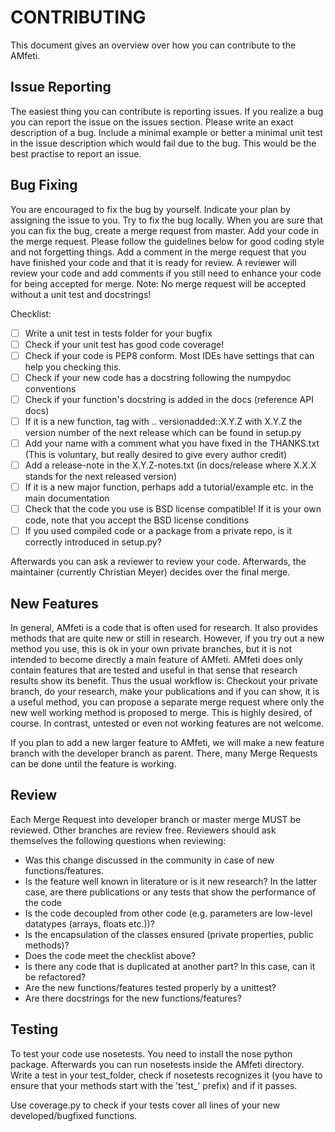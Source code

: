 CONTRIBUTING
============

This document gives an overview over how you can contribute to the AMfeti.


Issue Reporting
---------------

The easiest thing you can contribute is reporting issues.
If you realize a bug you can report the issue on the issues section.
Please write an exact description of a bug.
Include a minimal example or better a minimal unit test in the issue description
which would fail due to the bug. This would be the best practise to report
an issue.  

Bug Fixing
----------

You are encouraged to fix the bug by yourself. Indicate your plan by assigning
the issue to you. Try to fix the bug locally. When you are sure that you can fix
the bug, create a merge request from master. Add your code in the merge request.
Please follow the guidelines below for good coding style and not forgetting things.
Add a comment in the merge request that you have finished your code and that it is
ready for review. A reviewer will review your code and add comments if you still 
need to enhance your code for being accepted for merge.
Note: No merge request will be accepted without a unit test and docstrings!

Checklist:

- [ ] Write a unit test in tests folder for your bugfix
- [ ] Check if your unit test has good code coverage!
- [ ] Check if your code is PEP8 conform. Most IDEs have settings that can help you checking this.
- [ ] Check if your new code has a docstring following the numpydoc conventions
- [ ] Check if your function's docstring is added in the docs (reference API docs)
- [ ] If it is a new function, tag with .. versionadded::X.Y.Z with X.Y.Z the version number of the next release 
which can be found in setup.py
- [ ] Add your name with a comment what you have fixed in the THANKS.txt (This is voluntary,
but really desired to give every author credit)
- [ ] Add a release-note in the X.Y.Z-notes.txt (in docs/release where X.X.X stands for the next released version)
- [ ] If it is a new major function, perhaps add a tutorial/example etc. in the main documentation
- [ ] Check that the code you use is BSD license compatible! If it is your own code, note that
you accept the BSD license conditions
- [ ] If you used compiled code or a package from a private repo, is it correctly introduced in setup.py?

Afterwards you can ask a reviewer to review your code. Afterwards, the maintainer (currently Christian Meyer)
decides over the final merge. 

New Features
------------

In general, AMfeti is a code that is often used for research. It also provides methods that are quite new or
still in research. However, if you try out a new method you use, this is ok in your own private branches,
but it is not intended to become directly a main feature of AMfeti. AMfeti does only contain features that
are tested and useful in that sense that research results show its benefit. Thus the usual workflow is:
Checkout your private branch, do your research, make your publications and if you can show, it is a useful
method, you can propose a separate merge request where only the new well working method is proposed to merge.
This is highly desired, of course. In contrast, untested or even not working features are not welcome.

If you plan to add a new larger feature to AMfeti, we will make a new feature branch with the developer
branch as parent. There, many Merge Requests can be done until the feature is working.


Review
------

Each Merge Request into developer branch or master merge MUST be reviewed. Other branches are review free.
Reviewers should ask themselves the following questions when reviewing:

- Was this change discussed in the community in case of new functions/features.
- Is the feature well known in literature or is it new research? In the latter case, are there publications or
any tests that show the performance of the code
- Is the code decoupled from other code (e.g. parameters are low-level datatypes (arrays, floats etc.))?
- Is the encapsulation of the classes ensured (private properties, public methods)?
- Does the code meet the checklist above?
- Is there any code that is duplicated at another part? In this case, can it be refactored?
- Are the new functions/features tested properly by a unittest?
- Are there docstrings for the new functions/features?


Testing
-------

To test your code use nosetests. You need to install the nose python package.
Afterwards you can run nosetests inside the AMfeti directory.
Write a test in your test_folder, check if nosetests recognizes it (you have to ensure that
your methods start with the 'test_' prefix) and if it passes.

Use coverage.py to check if your tests cover all lines of your new developed/bugfixed functions.
